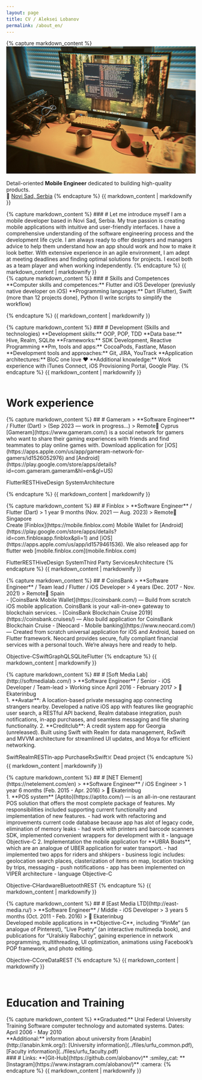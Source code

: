 ```yaml
---
layout: page
title: CV / Aleksei Lobanov
permalink: /about_en/
---
```


<div class="bubble">
{% capture markdown_content %}

<img src="/assets/img/workplace.jpeg" alt="Description" class="full-width-rounded-image">

<div class="spacer"></div>

Detail-oriented **Mobile Engineer** dedicated to building high-quality products.
<br/>
<span class='tag'>📍 [Novi Sad, Serbia](https://maps.app.goo.gl/GbfAnyofmzMD2ZqT6)</span>
{% endcapture %}
{{ markdown_content | markdownify }}
</div>

<div class="bubble">
{% capture markdown_content %}
### # Let me introduce myself
I am a mobile developer based in Novi Sad, Serbia. My true passion is creating mobile applications with intuitive and user-friendly interfaces. I have a comprehensive understanding of the software engineering process and the development life cycle. I am always ready to offer designers and managers advice to help them understand how an app should work and how to make it look better. With extensive experience in an agile environment, I am adept at meeting deadlines and finding optimal solutions for projects. I excel both as a team player and when working independently.
{% endcapture %}
{{ markdown_content | markdownify }}
</div>

<div class="bubble">
{% capture markdown_content %}
### # Skills and Competences
**Computer skills and competences:** Flutter and iOS Developer (previusly native developer on iOS)  
**Programming languages:** Dart (Flutter), Swift (more than 12 projects done), Python (I write scripts to simplify the workflow)

{% endcapture %}
{{ markdown_content | markdownify }}
</div>

<div class="bubble">
{% capture markdown_content %}
### # Development (Skills and technologies)
**Development skills:** OOP, POP, TDD  
**Data base:** Hive, Realm, SQLite  
**Frameworks:** SDK Development, Reactive Programming  
**Pm, tools and apps:** CocoaPods, Fastlane, Mason  
**Development tools and approaches:** Git, JIRA, YouTrack  
**Application architectures:** BloC one love ❤️  
**Additional knowledge:** Work experience with iTunes Connect, iOS Provisioning Portal, Google Play.
{% endcapture %}
{{ markdown_content | markdownify }}
</div>

<br/>

<h1>Work experience</h1>

<div class="bubble">
{% capture markdown_content %}
## # Gameram
> **Software Engineer** / Flutter (Dart)  
> (Sep 2023 — work in progress...)  
> <span class='tag'>Remote</span><span class='tag'>📍 Cyprus</span>

<br/>
[Gameram](https://www.gameram.com/) is a social network for gamers who want to share their gaming experiences with friends and find teammates to play online games with. Download application for [iOS](https://apps.apple.com/us/app/gameram-network-for-gamers/id1526052976) and [Android](https://play.google.com/store/apps/details?id=com.gameram.gameram&hl=en&gl=US)

<br/>

<span class='tag small'>Flutter</span><span class='tag small'>REST</span><span class='tag small'>Hive</span><span class='tag small'>Design System</span><span class='tag small'>Architecture</span>

{% endcapture %}
{{ markdown_content | markdownify }}
</div>

<div class="bubble">
{% capture markdown_content %}
## # Finblox
> **Software Engineer** / Flutter (Dart)  
> 1 year 9 months (Nov. 2021 — Aug. 2023)  
> <span class='tag'>Remote</span><span class='tag'>📍 Singapore</span>

<br/>
Create [Finblox](https://mobile.finblox.com) Mobile Wallet for [Android](https://play.google.com/store/apps/details?id=com.finbloxapp.finblox&pli=1) and [iOS](https://apps.apple.com/us/app/id1579461536). We also released app for flutter web [mobile.finblox.com](mobile.finblox.com)

<br/>

<span class='tag small'>Flutter</span><span class='tag small'>REST</span><span class='tag small'>Hive</span><span class='tag small'>Design System</span><span class='tag small'>Third Party Services</span><span class='tag small'>Architecture</span>
{% endcapture %}
{{ markdown_content | markdownify }}
</div>

<div class="bubble">
{% capture markdown_content %}
## # CoinsBank
> **Software Engineer** / Team lead / Flutter / iOS Developer  
> 4 years (Dec. 2017 -  Nov. 2021)  
> <span class='tag'>Remote</span><span class='tag'>📍 Spain</span>

<br/>
- [CoinsBank Mobile Wallet](https://coinsbank.com/) — Build from scratch iOS mobile application. CoinsBank is your «all-in-one» gateway to blockchain services.
- [CoinsBank Blockchain Cruise 2019](https://coinsbank.cruises/) — Also build application for CoinsBank Blockchain Cruise
- [Neocard - Mobile banking](https://www.neocard.com/) — Created from scratch universal application for iOS and Android, based on Flutter framework. Neocard provides secure, fully compliant financial services with a personal touch. We’re always here and ready to help.

<span class='tag small'>Objective-C</span><span class='tag small'>Swift</span><span class='tag small'>GraphQL</span><span class='tag small'>SQLite</span><span class='tag small'>Flutter</span>
{% endcapture %}
{{ markdown_content | markdownify }}
</div>

<div class="bubble">
{% capture markdown_content %}
## # [Soft Media Lab](http://softmedialab.com/)
> **Software Engineer** / Senior - iOS Developer / Team-lead
> Working since April 2016 - February 2017  
> <span class='tag'>📍 Ekaterinbug</span>

<br/>
1. **Avatar**: A location-based private messaging app connecting strangers nearby. Developed a native iOS app with features like geographic user search, a RESTful API backend, Realm database integration, push notifications, in-app purchases, and seamless messaging and file sharing functionality. 
2. **Creditclub**: A credit system app for Georgia (unreleased). Built using Swift with Realm for data management, RxSwift and MVVM architecture for streamlined UI updates, and Moya for efficient networking.

<span class='tag small'>Swift</span><span class='tag small'>Realm</span><span class='tag small'>REST</span><span class='tag small'>In-app Purchase</span><span class='tag small'>RxSwift</span><span class='tag small'>☠️ Dead project</span>
{% endcapture %}
{{ markdown_content | markdownify }}
</div>

<div class="bubble">
{% capture markdown_content %}
## # [NET Element](https://netelement.com/en)
> **Software Engineer** / iOS Engineer  
> 1 year 6 months (Feb. 2015 - Apr. 2016)  
> <span class='tag'>📍 Ekaterinbug</span>

<br/>
1. **POS system** [Aptito](https://aptito.com/) — is an all-in-one restaurant POS solution that offers the most complete package of features. My responsibilities included supporting current functionality and implementation of new features.
    - had work with refactoring and improvements current code database because app has alot of legacy code, elimination of memory leaks
    - had work with printers and barcode scanners SDK, implemented convenient wrappers for development with it
    - language Objective-C
2. Implementation the mobile application for **UBRA Boats**, which are an analogue of UBER application for water transport.
    - had implemented two apps for riders and shkipers
    - business logic includes: geolocation search places, clasterization of items on map, location tracking by trips, messaging
    - push notifications
    - app has been implemented on VIPER architecture
    - language Objective-C
  
<span class='tag small'>Objective-C</span><span class='tag small'>Hardware</span><span class='tag small'>Bluetooth</span><span class='tag small'>REST</span>
{% endcapture %}
{{ markdown_content | markdownify }}
</div>

<div class="bubble">
{% capture markdown_content %}
## # [East Media LTD](http://east-media.ru/)  
> **Software Engineer** / Middle - iOS Developer  
> 3 years 5 months (Oct. 2011 - Feb. 2016)  
> <span class='tag'>📍 Ekaterinbug</span>

<br/>
Developed mobile applications in **Objective-C**, including “PinMe” (an analogue of Pinterest), “Live Poetry” (an interactive multimedia book), and publications for “Uralskiy Rabochiy”, gaining experience in network programming, multithreading, UI optimization, animations using Facebook’s POP framework, and photo editing.

<br/>

<span class='tag small'>Objective-C</span><span class='tag small'>CoreData</span><span class='tag small'>REST</span>
{% endcapture %}
{{ markdown_content | markdownify }}
</div>

<br />

<h1>Education and Training</h1>

<div class="bubble">
{% capture markdown_content %}
**Graduated:** Ural Federal University Training Software computer technology and automated systems. Dates: April 2006 - May 2010<br/>
**Additional:** information about university from [Anabin](http://anabin.kmk.org/): [University information](../files/urfu_common.pdf), [Faculty information](../files/urfu_faculty.pdf)
  
<br/>
### # Links:
**[Git-Hub](https://github.com/alobanov)** :smiley_cat:  
**[Instagram](https://www.instagram.com/alobanov/)** :camera:
{% endcapture %}
{{ markdown_content | markdownify }}
</div>
